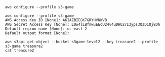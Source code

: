     
    aws configure --profile s3-game

    aws configure --profile s3-game
    AWS Access Key ID [None]: AKIAZBIEGK7GRYHVNWVB
    AWS Secret Access Key [None]: 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
    Default region name [None]: us-east-2
    Default output format [None]:

    aws s3api get-object --bucket s3game-level2 --key treasure2 --profile s3-game treasure2
    cat treasure2